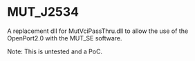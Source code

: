 # MUT_J2534

A replacement dll for MutVciPassThru.dll to allow the use of the OpenPort2.0 with the MUT_SE software.

Note: This is untested and a PoC.
